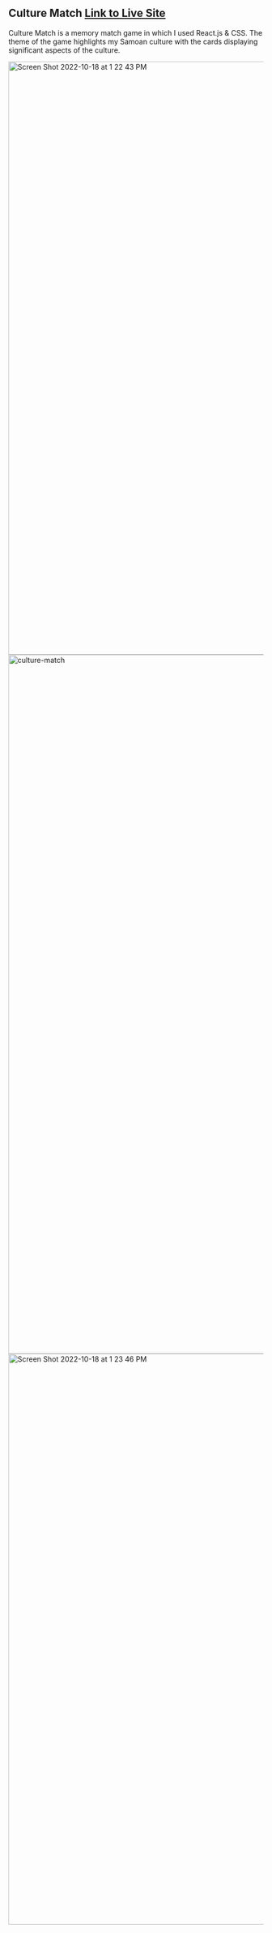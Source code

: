 
## Culture Match [Link to Live Site](https://samoan-culture-react-matchgame.netlify.app/)

 Culture Match is a memory match game in which I used React.js & CSS. The theme of the game highlights my Samoan culture with the cards displaying significant aspects of the culture. 

<img width="1171" alt="Screen Shot 2022-10-18 at 1 22 43 PM" src="https://user-images.githubusercontent.com/65685909/196536205-ff6b7beb-4c36-4ada-8868-f497635399af.png">

<img width="1380" alt="culture-match" src="https://user-images.githubusercontent.com/65685909/196536097-7b8e1bdf-d3b6-4342-8f2e-276b0fb59024.png">

<img width="1127" alt="Screen Shot 2022-10-18 at 1 23 46 PM" src="https://user-images.githubusercontent.com/65685909/196536387-991dd955-8a0b-479c-a24b-16ecb759fe1c.png">
